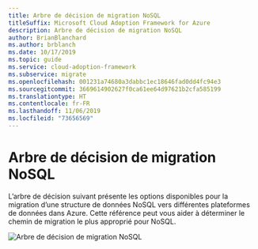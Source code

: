 ```yaml
---
title: Arbre de décision de migration NoSQL
titleSuffix: Microsoft Cloud Adoption Framework for Azure
description: Arbre de décision de migration NoSQL
author: BrianBlanchard
ms.author: brblanch
ms.date: 10/17/2019
ms.topic: guide
ms.service: cloud-adoption-framework
ms.subservice: migrate
ms.openlocfilehash: 001231a74680a3dabbc1ec18646fad0dd4fc94e3
ms.sourcegitcommit: 3669614902627f0ca61ee64d97621b2cfa585199
ms.translationtype: HT
ms.contentlocale: fr-FR
ms.lasthandoff: 11/06/2019
ms.locfileid: "73656569"
---
```

# <a name="nosql-migration-decision-tree"></a>Arbre de décision de migration NoSQL

L’arbre de décision suivant présente les options disponibles pour la migration d’une structure de données NoSQL vers différentes plateformes de données dans Azure. Cette référence peut vous aider à déterminer le chemin de migration le plus approprié pour NoSQL.

![Arbre de décision de migration NoSQL](../../_images/innovate/considerations/no-sql-decision-tree.png)

